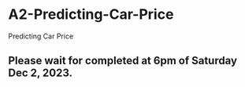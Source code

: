 # A2-Predicting-Car-Price
Predicting Car Price

## Please wait for completed at 6pm of Saturday Dec 2, 2023.

